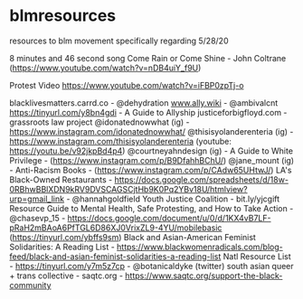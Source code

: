 # blmresources
resources to blm movement specifically regarding 5/28/20

8 minutes and 46 second song
Come Rain or Come Shine - John Coltrane 
(https://www.youtube.com/watch?v=nDB4uiY_f9U)

Protest Video
https://www.youtube.com/watch?v=iFBP0zpTj-o

blacklivesmatters.carrd.co - @dehydration
www.ally.wiki - @ambivalcnt
https://tinyurl.com/y8bn4gdi - A Guide to Allyship 
justiceforbigfloyd.com - grassroots law project
@idonatednowwhat (ig) - https://www.instagram.com/idonatednowwhat/
@thisisyolanderenteria (ig) - https://www.instagram.com/thisisyolanderenteria (youtube: https://youtu.be/v92jkpBd4p4)
@courtneyahndesign (ig) - A Guide to White Privilege - (https://www.instagram.com/p/B9DfahhBChU/)
@jane_mount (ig) - Anti-Racism Books - (https://www.instagram.com/p/CAdw65UHtwJ/)
LA's Black-Owned Restaurants - https://docs.google.com/spreadsheets/d/18w-0RBhwBBlXDN9kRV9DVSCAGSCjtHb9K0Pq2YBv18U/htmlview?urp=gmail_link - @hannahgoldfield
Youth Justice Coalition - bit.ly/yjcgift
Resource Guide to Mental Health, 
Safe Protesting, and How to Take Action - @chasevp_15 - https://docs.google.com/document/u/0/d/1KX4vB7LF-pRaH2mBAoA6PfTGL6D86XJ0VrixZL9-4YU/mobilebasic (https://tinyurl.com/ybffs9sm)
Black and Asian-American Feminist Solidarities: A Reading List - https://www.blackwomenradicals.com/blog-feed/black-and-asian-feminist-solidarities-a-reading-list
Natl Resource List - https://tinyurl.com/y7m5z7cp - @botanicaldyke (twitter)
south asian queer + trans collective - saqtc.org - https://www.saqtc.org/support-the-black-community





